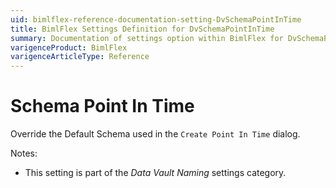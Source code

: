```yaml
---
uid: bimlflex-reference-documentation-setting-DvSchemaPointInTime
title: BimlFlex Settings Definition for DvSchemaPointInTime
summary: Documentation of settings option within BimlFlex for DvSchemaPointInTime
varigenceProduct: BimlFlex
varigenceArticleType: Reference
---
```


# Schema Point In Time

Override the Default Schema used in the `Create Point In Time` dialog.

Notes:

* This setting is part of the *Data Vault Naming* settings category.
